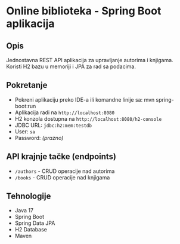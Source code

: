 # Online biblioteka - Spring Boot aplikacija

## Opis
Jednostavna REST API aplikacija za upravljanje autorima i knjigama.  
Koristi H2 bazu u memoriji i JPA za rad sa podacima.

## Pokretanje
- Pokreni aplikaciju preko IDE-a ili komandne linije sa:
mvn spring-boot:run
- Aplikacija radi na `http://localhost:8080`
- H2 konzola dostupna na `http://localhost:8080/h2-console`
- JDBC URL: `jdbc:h2:mem:testdb`
- User: `sa`
- Password: *(prazno)*

## API krajnje tačke (endpoints)
- `/authors` - CRUD operacije nad autorima
- `/books` - CRUD operacije nad knjigama


## Tehnologije
- Java 17
- Spring Boot
- Spring Data JPA
- H2 Database
- Maven

